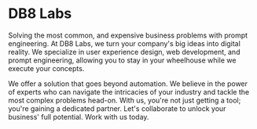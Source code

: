 # DB8 Labs

Solving the most common, and expensive business problems with prompt engineering. At  DB8 Labs, we turn your company's big ideas into digital reality. We specialize in user experience design, web development, and prompt engineering, allowing you to stay in your wheelhouse while we execute your concepts.

We offer a solution that goes beyond automation. We believe in the power of experts who can navigate the intricacies of your industry and tackle the most complex problems head-on. With us, you're not just getting a tool; you're gaining a dedicated partner. Let's collaborate to unlock your business' full potential. Work with us today.
